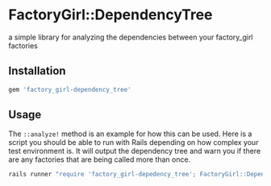 # FactoryGirl::DependencyTree

a simple library for analyzing the dependencies between your factory_girl factories 

## Installation

```rb
gem 'factory_girl-dependency_tree'
```

## Usage

The `::analyze!` method is an example for how this can be used. Here is a script you should be able to run with Rails depending on how complex your test environment is. It will output the dependency tree and warn you if there are any factories that are being called more than once.

```sh
rails runner "require 'factory_girl-depedency_tree'; FactoryGirl::DependencyTree.analyze!"
```

